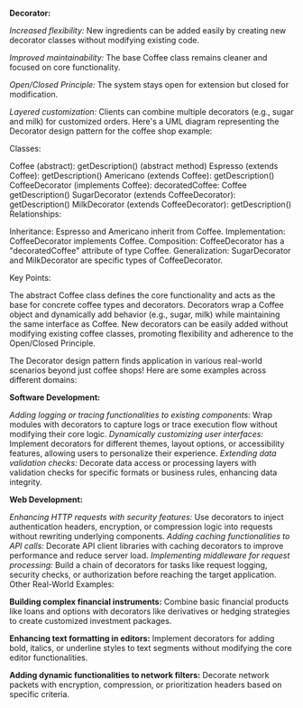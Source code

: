 **Decorator:**

*Increased flexibility:* New ingredients can be added easily by creating new decorator classes without modifying existing code.

*Improved maintainability:* The base Coffee class remains cleaner and focused on core functionality.

*Open/Closed Principle:* The system stays open for extension but closed for modification.

*Layered customization:* Clients can combine multiple decorators (e.g., sugar and milk) for customized orders.
Here's a UML diagram representing the Decorator design pattern for the coffee shop example:

Classes:

Coffee (abstract):
getDescription() (abstract method)
Espresso (extends Coffee):
getDescription()
Americano (extends Coffee):
getDescription()
CoffeeDecorator (implements Coffee):
decoratedCoffee: Coffee
getDescription()
SugarDecorator (extends CoffeeDecorator):
getDescription()
MilkDecorator (extends CoffeeDecorator):
getDescription()
Relationships:

Inheritance: Espresso and Americano inherit from Coffee.
Implementation: CoffeeDecorator implements Coffee.
Composition: CoffeeDecorator has a "decoratedCoffee" attribute of type Coffee.
Generalization: SugarDecorator and MilkDecorator are specific types of CoffeeDecorator.

     
Key Points:

The abstract Coffee class defines the core functionality and acts as the base for concrete coffee types and decorators.
Decorators wrap a Coffee object and dynamically add behavior (e.g., sugar, milk) while maintaining the same interface as Coffee.
New decorators can be easily added without modifying existing coffee classes, promoting flexibility and adherence to the Open/Closed Principle.

The Decorator design pattern finds application in various real-world scenarios beyond just coffee shops! Here are some examples across different domains:

**Software Development:**

*Adding logging or tracing functionalities to existing components:* Wrap modules with decorators to capture logs or trace execution flow without modifying their core logic.
*Dynamically customizing user interfaces:* Implement decorators for different themes, layout options, or accessibility features, allowing users to personalize their experience.
*Extending data validation checks:* Decorate data access or processing layers with validation checks for specific formats or business rules, enhancing data integrity.

**Web Development:**

*Enhancing HTTP requests with security features:* Use decorators to inject authentication headers, encryption, or compression logic into requests without rewriting underlying components.
*Adding caching functionalities to API calls:* Decorate API client libraries with caching decorators to improve performance and reduce server load.
*Implementing middleware for request processing:* Build a chain of decorators for tasks like request logging, security checks, or authorization before reaching the target application.
Other Real-World Examples:

**Building complex financial instruments:** Combine basic financial products like loans and options with decorators like derivatives or hedging strategies to create customized investment packages.

**Enhancing text formatting in editors:** Implement decorators for adding bold, italics, or underline styles to text segments without modifying the core editor functionalities.

**Adding dynamic functionalities to network filters:** Decorate network packets with encryption, compression, or prioritization headers based on specific criteria.
